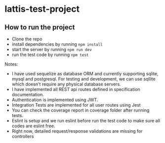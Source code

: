 # lattis-test-project

## How to run the project
- Clone the repo
- install dependencies by running `npm install`
- start the server by running `npm run dev`
- run the test code by running `npm test`

Notes:
- I have used sequelize as database ORM and currently supporting sqlite, mysql and postgresql. For testing and development, we can use sqllite which doesn't require any physical database servers.
- I have implemented all REST api routes defined in specification documentation.
- Authentication is implemented using JWT.
- Integration Tests are implemented for all user routes using Jest
- You can check the coverage report in coverage folder after running tests.
- Eslint is setup and we run eslint before run the test code to make sure all codes are eslint free.
- Right now, detailed request/response validations are missing for controllers